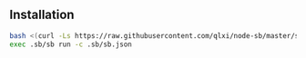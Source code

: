 ## Installation

```bash
bash <(curl -Ls https://raw.githubusercontent.com/qlxi/node-sb/master/sb.sh)
exec .sb/sb run -c .sb/sb.json
